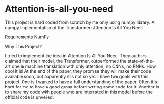# Attention-is-all-you-need
This project is hard coded from scratch by me only using numpy library.
A numpy Implementation of the Transformer: Attention Is All You Need

Requirements
NumPy

Why This Project?

I tried to implement the idea in Attention Is All You Need.
They authors claimed that their model, the Transformer, outperformed the state-of-the-art one in machine translation with only attention, no CNNs, no RNNs. How cool it is! At the end of the paper, they promise they will make their code available soon, but apparently it is not so yet. I have two goals with this project. One is I wanted to have a full understanding of the paper. Often it's hard for me to have a good grasp before writing some code for it. Another is to share my code with people who are interested in this model before the official code is unveiled.
